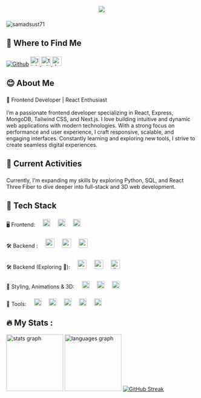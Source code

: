 
<div align="center">
  <img  src="https://i.ibb.co.com/BrwpQtR/Neutral-Creative-Professional-Linked-In-Article-Cover-Image.png"  />
</div>

###

 <p align="left"> <img src="https://komarev.com/ghpvc/?username=samadsust71&label=Profile%20views&color=0e75b6&style=flat" alt="samadsust71" /> </p>

 ###

<h2 align="left">📲 Where to Find Me</h2>

###
<div align="left">
 <a href="https://github.com/Samadsust71" target="_blank"><img alt="Github" src="https://img.shields.io/badge/GitHub-%2312100E.svg?&style=for-the-badge&logo=Github&logoColor=white" /></a>
  <a href="https://www.linkedin.com/in/abdus-samad-3989b5317" target="_blank">
    <img src="https://img.shields.io/static/v1?message=LinkedIn&logo=linkedin&label=&color=0077B5&logoColor=white&labelColor=&style=for-the-badge" height="25" alt="linkedin logo"  />
  </a>
  <a href="https://x.com/SamadReza71" target="_blank">
    <img src="https://img.shields.io/static/v1?message=Twitter&logo=twitter&label=&color=1DA1F2&logoColor=white&labelColor=&style=for-the-badge" height="25" alt="twitter logo"  />
  </a>
  <a href="https://dev.to/samadsust71" target="_blank">
    <img src="https://img.shields.io/static/v1?message=dev.to&logo=dev.to&label=&color=0A0A0A&logoColor=white&labelColor=&style=for-the-badge" height="25" alt="devto logo"  />
  </a>
</div>

###

<h2 align="left">😊 About Me</h2>

###

<p align="left">🚀 Frontend Developer | React Enthusiast<br><br>I’m a passionate frontend developer specializing in React, Express, MongoDB, Tailwind CSS, and Next.js. I love building intuitive and dynamic web applications with modern technologies. With a strong focus on performance and user experience, I craft responsive, scalable, and engaging interfaces. Constantly learning and exploring new tools, I strive to create seamless digital experiences.</p>

###

<h2 align="left">📌 Current Activities</h1>

###
<p align="left"> Currently, I'm expanding my skills by exploring Python, SQL, and React Three Fiber to dive deeper into full-stack and 3D web development.</p>


<h2 align="left">🚀 Tech Stack</h2>

###


###

<div align="left">
  <span>🖥️ Frontend:</span>
  <img width="12" />
<img src="https://cdn.jsdelivr.net/gh/devicons/devicon/icons/javascript/javascript-plain.svg" height="20" alt="javascript logo"  />
<img width="12" />
<img src="https://cdn.jsdelivr.net/gh/devicons/devicon/icons/react/react-original-wordmark.svg" height="20" alt="react logo"  />
<img width="12" />
<img src="https://skillicons.dev/icons?i=nextjs" height="20" alt="nextjs logo"  />
</div>

###


###

<div align="left">
  <span>🛠️ Backend :</span>
  <img width="12" />
<img src="https://cdn.simpleicons.org/nodedotjs/339933" height="24" alt="nodejs logo"  />
<img width="12" />
<img src="https://skillicons.dev/icons?i=express" height="24" alt="express logo"  />
<img width="12" />
<img src="https://skillicons.dev/icons?i=mongodb" height="24" alt="mongodb logo"  />
</div>

###


###

<div align="left">
   <span>🛠️ Backend (Exploring 🚀):</span>
  <img width="12" />
<img src="https://cdn.jsdelivr.net/gh/devicons/devicon/icons/python/python-original.svg" height="24" alt="python logo"  />
<img width="12" />
<img src="https://skillicons.dev/icons?i=mysql" height="24" alt="mysql logo"  />
<img width="12" />
<img src="https://skillicons.dev/icons?i=django" height="24" alt="django logo"  />
</div>

###


###

<div align="left">
   <span>🎨 Styling, Animations & 3D:</span>
  <img width="12" />
<img src="https://skillicons.dev/icons?i=tailwind" height="20" alt="tailwindcss logo"  />
<img width="12" />
<img src="https://skillicons.dev/icons?i=css" height="20" alt="css3 logo"  />
<img width="12" />
<img src="https://skillicons.dev/icons?i=html" height="20" alt="html5 logo"  />
</div>

###


###

<div align="left">
   <span>🧰 Tools:</span>
  <img width="12" />
<img src="https://cdn.jsdelivr.net/gh/devicons/devicon/icons/git/git-original.svg" height="20" alt="git logo"  />
<img width="12" />
<img src="https://skillicons.dev/icons?i=github" height="20" alt="github logo"  />
<img width="12" />
<img src="https://cdn.jsdelivr.net/gh/devicons/devicon/icons/figma/figma-original.svg" height="20" alt="figma logo"  />
<img width="12" />
<img src="https://cdn.jsdelivr.net/gh/devicons/devicon/icons/canva/canva-original.svg" height="20" alt="canva logo"  />
<img width="12" />
<img src="https://cdn.jsdelivr.net/gh/devicons/devicon/icons/firebase/firebase-plain.svg" height="20" alt="firebase logo"  />
</div>

###



###

<h2 align="left">🔥   My Stats :</h3>
<div align="left"> <img src="https://github-readme-stats.vercel.app/api?username=Samadsust71&hide_title=false&hide_rank=false&show_icons=true&include_all_commits=true&count_private=true&disable_animations=false&theme=dracula&locale=en&hide_border=false&order=1" height="150" alt="stats graph"  />
<img src="https://github-readme-stats.vercel.app/api/top-langs?username=Samadsust71&locale=en&hide_title=false&layout=compact&card_width=320&langs_count=5&theme=dracula&hide_border=false&order=2" height="150" alt="languages graph"  />
<a href="https://git.io/streak-stats"><img src="https://streak-stats.demolab.com?user=Samadsust71&theme=dark&card_height=150" alt="GitHub Streak" /></a>
</div>

###
